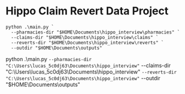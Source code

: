 # Hippo Claim Revert Data Project

```
python .\main.py `
  --pharmacies-dir "$HOME\Documents\hippo_interview\pharmacies" `
  --claims-dir "$HOME\Documents\hippo_interview\claims" `
  --reverts-dir "$HOME\Documents\hippo_interview\reverts" `
  --outdir "$HOME\Documents\outputs"

```

python .\main.py `
  --pharmacies-dir "C:\Users\lucas_5c0dj63\Documents\hippo_interview" `
  --claims-dir "C:\Users\lucas_5c0dj63\Documents\hippo_interview" `
  --reverts-dir "C:\Users\lucas_5c0dj63\Documents\hippo_interview" `
  --outdir "$HOME\Documents\outputs"